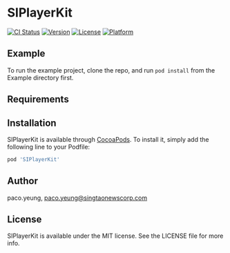 # SIPlayerKit

[![CI Status](https://img.shields.io/travis/paco.yeung/SIPlayerKit.svg?style=flat)](https://travis-ci.org/paco.yeung/SIPlayerKit)
[![Version](https://img.shields.io/cocoapods/v/SIPlayerKit.svg?style=flat)](https://cocoapods.org/pods/SIPlayerKit)
[![License](https://img.shields.io/cocoapods/l/SIPlayerKit.svg?style=flat)](https://cocoapods.org/pods/SIPlayerKit)
[![Platform](https://img.shields.io/cocoapods/p/SIPlayerKit.svg?style=flat)](https://cocoapods.org/pods/SIPlayerKit)

## Example

To run the example project, clone the repo, and run `pod install` from the Example directory first.

## Requirements

## Installation

SIPlayerKit is available through [CocoaPods](https://cocoapods.org). To install
it, simply add the following line to your Podfile:

```ruby
pod 'SIPlayerKit'
```

## Author

paco.yeung, paco.yeung@singtaonewscorp.com

## License

SIPlayerKit is available under the MIT license. See the LICENSE file for more info.
